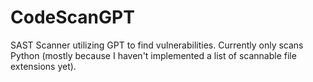 # CodeScanGPT
SAST Scanner utilizing GPT to find vulnerabilities. Currently only scans Python (mostly because I haven't implemented a list of scannable file extensions yet).
